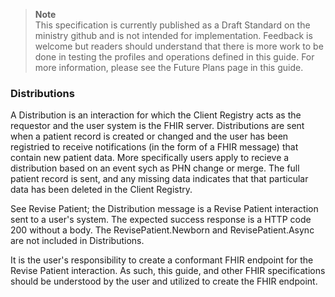 >**Note**<br>This specification is currently published as a Draft Standard on the ministry github and is not intended for implementation. Feedback is welcome but readers should understand that there is more work to be done in testing the profiles and operations defined in this guide. For more information, please see the Future Plans page in this guide.

### Distributions

A Distribution is an interaction for which the Client Registry acts as the requestor and the user system is the FHIR server.  Distributions are sent when a patient record is created or changed and the user has been registried to receive notifications (in the form of a FHIR message) that contain new patient data.  More specifically users apply to recieve a distribution based on an event sych as PHN change or merge.  The full patient record is sent, and any missing data indicates that that particular data has been deleted in the Client Registry.

See Revise Patient; the Distribution message is a Revise Patient interaction sent to a user's system.  The expected success response is a HTTP code 200 without a body.  The RevisePatient.Newborn and RevisePatient.Async are not included in Distributions.

It is the user's responsibility to create a conformant FHIR endpoint for the Revise Patient interaction.  As such, this guide, and other FHIR specifications should be understood by the user and utilized to create the FHIR endpoint.
